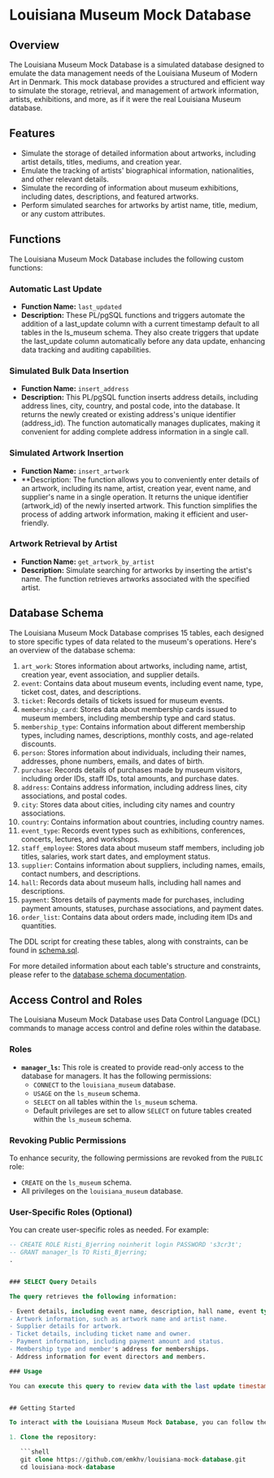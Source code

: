 # Louisiana Museum Mock Database

## Overview

The Louisiana Museum Mock Database is a simulated database designed to emulate the data management needs of the Louisiana Museum of Modern Art in Denmark. This mock database provides a structured and efficient way to simulate the storage, retrieval, and management of artwork information, artists, exhibitions, and more, as if it were the real Louisiana Museum database.

## Features

- Simulate the storage of detailed information about artworks, including artist details, titles, mediums, and creation year.
- Emulate the tracking of artists' biographical information, nationalities, and other relevant details.
- Simulate the recording of information about museum exhibitions, including dates, descriptions, and featured artworks.
- Perform simulated searches for artworks by artist name, title, medium, or any custom attributes.

## Functions

The Louisiana Museum Mock Database includes the following custom functions:

### Automatic Last Update

- **Function Name:** `last_updated`
- **Description:** These PL/pgSQL functions and triggers automate the addition of a last_update column with a current timestamp default to all tables in the ls_museum schema. They also create triggers that update the last_update column automatically before any data update, enhancing data tracking and auditing capabilities.

### Simulated Bulk Data Insertion

- **Function Name:** `insert_address`
- **Description:** This PL/pgSQL function inserts address details, including address lines, city, country, and postal code, into the database. It returns the newly created or existing address's unique identifier (address_id). The function automatically manages duplicates, making it convenient for adding complete address information in a single call.

### Simulated Artwork Insertion

- **Function Name:** `insert_artwork`
- **Description: The function allows you to conveniently enter details of an artwork, including its name, artist, creation year, event name, and supplier's name in a single operation. It returns the unique identifier (artwork_id) of the newly inserted artwork. This function simplifies the process of adding artwork information, making it efficient and user-friendly.

### Artwork Retrieval by Artist

- **Function Name:** `get_artwork_by_artist`
- **Description:** Simulate searching for artworks by inserting the artist's name. The function retrieves artworks associated with the specified artist.

## Database Schema

The Louisiana Museum Mock Database comprises 15 tables, each designed to store specific types of data related to the museum's operations. Here's an overview of the database schema:

1. `art_work`: Stores information about artworks, including name, artist, creation year, event association, and supplier details.
2. `event`: Contains data about museum events, including event name, type, ticket cost, dates, and descriptions.
3. `ticket`: Records details of tickets issued for museum events.
4. `membership_card`: Stores data about membership cards issued to museum members, including membership type and card status.
5. `membership_type`: Contains information about different membership types, including names, descriptions, monthly costs, and age-related discounts.
6. `person`: Stores information about individuals, including their names, addresses, phone numbers, emails, and dates of birth.
7. `purchase`: Records details of purchases made by museum visitors, including order IDs, staff IDs, total amounts, and purchase dates.
8. `address`: Contains address information, including address lines, city associations, and postal codes.
9. `city`: Stores data about cities, including city names and country associations.
10. `country`: Contains information about countries, including country names.
11. `event_type`: Records event types such as exhibitions, conferences, concerts, lectures, and workshops.
12. `staff_employee`: Stores data about museum staff members, including job titles, salaries, work start dates, and employment status.
13. `supplier`: Contains information about suppliers, including names, emails, contact numbers, and descriptions.
14. `hall`: Records data about museum halls, including hall names and descriptions.
15. `payment`: Stores details of payments made for purchases, including payment amounts, statuses, purchase associations, and payment dates.
16. `order_list`: Contains data about orders made, including item IDs and quantities.

The DDL script for creating these tables, along with constraints, can be found in [schema.sql](schema.sql).

For more detailed information about each table's structure and constraints, please refer to the [database schema documentation](docs/schema.md).

## Access Control and Roles

The Louisiana Museum Mock Database uses Data Control Language (DCL) commands to manage access control and define roles within the database.

### Roles

- **`manager_ls`:** This role is created to provide read-only access to the database for managers. It has the following permissions:
  - `CONNECT` to the `louisiana_museum` database.
  - `USAGE` on the `ls_museum` schema.
  - `SELECT` on all tables within the `ls_museum` schema.
  - Default privileges are set to allow `SELECT` on future tables created within the `ls_museum` schema.

### Revoking Public Permissions

To enhance security, the following permissions are revoked from the `PUBLIC` role:
- `CREATE` on the `ls_museum` schema.
- All privileges on the `louisiana_museum` database.

### User-Specific Roles (Optional)

You can create user-specific roles as needed. For example:
```sql
-- CREATE ROLE Risti_Bjerring noinherit login PASSWORD 's3cr3t';
-- GRANT manager_ls TO Risti_Bjerring;
.


### SELECT Query Details

The query retrieves the following information:

- Event details, including event name, description, hall name, event type, ticket cost, event director, and director's address.
- Artwork information, such as artwork name and artist name.
- Supplier details for artwork.
- Ticket details, including ticket name and owner.
- Payment information, including payment amount and status.
- Membership type and member's address for memberships.
- Address information for event directors and members.

### Usage

You can execute this query to review data with the last update timestamp within the last month. It helps maintain data integrity and quality in the museum database, ensuring that recent updates are accurate and appropriately recorded.


## Getting Started

To interact with the Louisiana Museum Mock Database, you can follow these steps:

1. Clone the repository:

   ```shell
   git clone https://github.com/emkhv/louisiana-mock-database.git
   cd louisiana-mock-database
